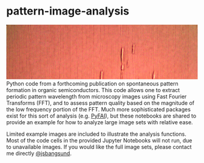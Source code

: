 # pattern-image-analysis
![Example crystal growth](https://github.com/jsbangsund/pattern-image-analysis/blob/master/example%20images/feature_image.png)
Python code from a forthcoming publication on spontaneous pattern formation in organic semiconductors. This code allows one to extract periodic pattern wavelength from microscopy images using Fast Fourier Transforms (FFT), and to assess pattern quality based on the magnitude of the low frequency portion of the FFT. Much more sophisticated packages exist for this sort of analysis (e.g. [PyFAI](https://pyfai.readthedocs.io/en/latest/)), but these notebooks are shared to provide an example for how to analyze large image sets with relative ease.

Limited example images are included to illustrate the analysis functions. Most of the code cells in the provided Jupyter Notebooks will not run, due to unavailable images. If you would like the full image sets, please contact me directly [@jsbangsund](https://github.com/jsbangsund).
